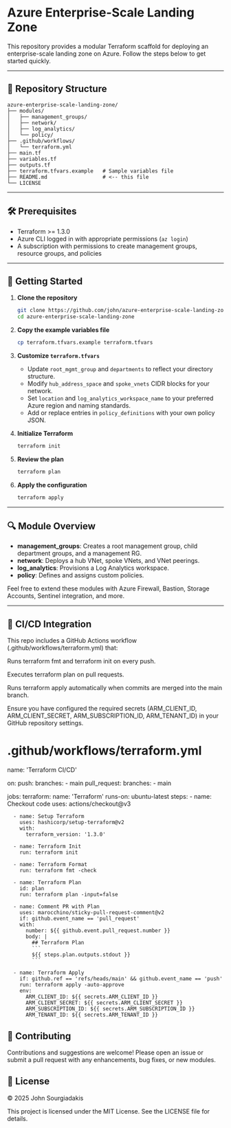 # Azure Enterprise-Scale Landing Zone

This repository provides a modular Terraform scaffold for deploying an enterprise-scale landing zone on Azure. Follow the steps below to get started quickly.

---

## 📁 Repository Structure

```
azure-enterprise-scale-landing-zone/
├── modules/
│   ├── management_groups/
│   ├── network/
│   ├── log_analytics/
│   └── policy/
├── .github/workflows/
│   └── terraform.yml
├── main.tf
├── variables.tf
├── outputs.tf
├── terraform.tfvars.example   # Sample variables file
├── README.md                  # <-- this file
└── LICENSE
```

---

## 🛠 Prerequisites

* Terraform >= 1.3.0
* Azure CLI logged in with appropriate permissions (`az login`)
* A subscription with permissions to create management groups, resource groups, and policies

---

## 🚀 Getting Started

1. **Clone the repository**

   ```bash
   git clone https://github.com/john/azure-enterprise-scale-landing-zone.git
   cd azure-enterprise-scale-landing-zone
   ```

2. **Copy the example variables file**

   ```bash
   cp terraform.tfvars.example terraform.tfvars
   ```

3. **Customize `terraform.tfvars`**

   * Update `root_mgmt_group` and `departments` to reflect your directory structure.
   * Modify `hub_address_space` and `spoke_vnets` CIDR blocks for your network.
   * Set `location` and `log_analytics_workspace_name` to your preferred Azure region and naming standards.
   * Add or replace entries in `policy_definitions` with your own policy JSON.

4. **Initialize Terraform**

   ```bash
   terraform init
   ```

5. **Review the plan**

   ```bash
   terraform plan
   ```

6. **Apply the configuration**

   ```bash
   terraform apply
   ```

---

## 🔍 Module Overview

* **management\_groups**: Creates a root management group, child department groups, and a management RG.
* **network**: Deploys a hub VNet, spoke VNets, and VNet peerings.
* **log\_analytics**: Provisions a Log Analytics workspace.
* **policy**: Defines and assigns custom policies.

Feel free to extend these modules with Azure Firewall, Bastion, Storage Accounts, Sentinel integration, and more.

---

## 🤖 CI/CD Integration

This repo includes a GitHub Actions workflow (.github/workflows/terraform.yml) that:

Runs terraform fmt and terraform init on every push.

Executes terraform plan on pull requests.

Runs terraform apply automatically when commits are merged into the main branch.

Ensure you have configured the required secrets (ARM_CLIENT_ID, ARM_CLIENT_SECRET, ARM_SUBSCRIPTION_ID, ARM_TENANT_ID) in your GitHub repository settings.

# .github/workflows/terraform.yml
name: 'Terraform CI/CD'

on:
  push:
    branches:
      - main
  pull_request:
    branches:
      - main

jobs:
  terraform:
    name: 'Terraform'
    runs-on: ubuntu-latest
    steps:
      - name: Checkout code
        uses: actions/checkout@v3

      - name: Setup Terraform
        uses: hashicorp/setup-terraform@v2
        with:
          terraform_version: '1.3.0'

      - name: Terraform Init
        run: terraform init

      - name: Terraform Format
        run: terraform fmt -check

      - name: Terraform Plan
        id: plan
        run: terraform plan -input=false

      - name: Comment PR with Plan
        uses: marocchino/sticky-pull-request-comment@v2
        if: github.event_name == 'pull_request'
        with:
          number: ${{ github.event.pull_request.number }}
          body: |
            ## Terraform Plan
            ```
            ${{ steps.plan.outputs.stdout }}
            ```

      - name: Terraform Apply
        if: github.ref == 'refs/heads/main' && github.event_name == 'push'
        run: terraform apply -auto-approve
        env:
          ARM_CLIENT_ID: ${{ secrets.ARM_CLIENT_ID }}
          ARM_CLIENT_SECRET: ${{ secrets.ARM_CLIENT_SECRET }}
          ARM_SUBSCRIPTION_ID: ${{ secrets.ARM_SUBSCRIPTION_ID }}
          ARM_TENANT_ID: ${{ secrets.ARM_TENANT_ID }}

 ## 🤝 Contributing

Contributions and suggestions are welcome! Please open an issue or submit a pull request with any enhancements, bug fixes, or new modules.



## 📄 License

© 2025 John Sourgiadakis

This project is licensed under the MIT License. See the LICENSE file for details.